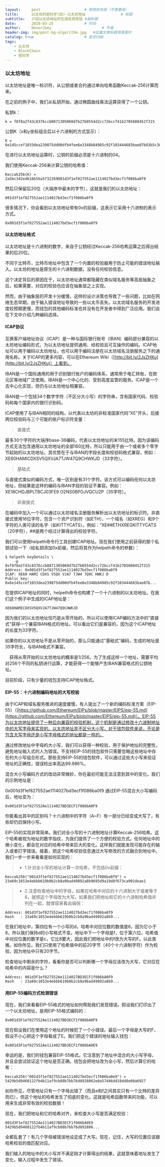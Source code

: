 ```yaml
---
layout:     post   				    # 使用的布局（不需要改）
title:      以太坊的密码学(四)-以太坊地址				# 标题
subtitle:   介绍以太坊地址的生成及其校验 #副标题
date:       2020-03-25				# 时间
author:     HonorJoey 						# 作者
header-img: img/post-bg-algorithm.jpg 	#这篇文章标题背景图片
catalog: true 						# 是否归档
tags:
    - 以太坊
    - BlockChain
    - 密码学
---
```


### 以太坊地址

以太坊地址是唯一标识符，从公钥或者合约通过单向哈希函数Keccak-256计算而来。

在之前的例子中，我们从私钥开始，通过椭圆曲线乘法运算获得了一个公钥。

私钥k：
```
k = f8f8a2f43c8376ccb0871305060d7b27b0554d2cc72bccf41b2705608452f315
```
公钥K（x和y坐标组合后以十六进制的方式显示）：
```
K = 6e145ccef1033dea239875dd00dfb4fee6e3348b84985c92f103444683bae07b83b5c38e5e...
```
在进行以太坊地址运算时，公钥的前缀必须是十六进制的04。

我们使用Keccak-256来计算公钥的哈希值：
```
Keccak256(K) = 2a5bc342ed616b5ba5732269001d3f1ef827552ae1114027bd3ecf1f086ba0f9
```
然后只保留后20位（大端序中最末的字节），这就是我们的以太坊地址：
```
001d3f1ef827552ae1114027bd3ecf1f086ba0f9
```
很多情况下，你会看到以太坊地址带有0x的前缀，这表示它采用十六进制的表示方式。
```
0x001d3f1ef827552ae1114027bd3ecf1f086ba0f9
```

#### 以太坊地址格式

以太坊地址是十六进制的数字，来自于公钥经过Keccak-256哈希运算之后得出结果的后20位。

不同于比特币，比特币地址中包含了一个内置的校验器用于防止可能的错误地址输入。以太坊的地址是原生的十六进制数据，没有任何校验信息。

这个决定背后的原因在于，以太坊地址通常都隐藏在类似域名服务等高层抽象之后，如果需要，对应的校验也应该在抽象层之上实现。

然而，由于抽象层的开发十分缓慢，这样的设计决策也导致了一些问题，比如在网络生态早期，由于输入错误地址导致的一些以太币丢失。以太坊域名服务的开发进度较预期更慢，而钱包的其他编码标准也并没有在开发者中得到广泛应用。我们会在下文中介绍几种编码选择。

#### ICAP协议

互换客户端地址协议（ICAP）是一种与国际银行账号（IBAN）编码部分兼容的以太坊地址编码形式，为以太坊地址提供通用、经校验且可互操作的编码。ICAP地址可以用于编码以太坊地址，也可以用于编码注册在以太坊域名注册服务之下的通用名称。关于ICAP的更多内容，可以在Ethereum Wiki（[http://bit.ly/2JsZHKu](http://bit.ly/2JsZHKu)）上看到。

IBAN是一个国际通用的用于识别银行账户的编码体系，通常用于电汇转账，在欧元区等地域广泛使用。IBAN是一个中心化的、受到高度监管的服务。ICAP是一个去中心化实现，但仍与以太坊地址相兼容。

IBAN是一个包括34个数字字符（不区分大小写）的字符串，含有国家代码、校验码和每个国家内的银行识别码。

ICAP使用了与IBAN相同的结构，以代表以太坊的非标准国家代码“XE”开头，后接两位校验码与三个可能的账户标识符变量： 

> 直接式

最多30个字符的大端序base-36编码，代表以太坊地址的末155比特。因为该编码方式无法包含通用以太坊地址的全部160比特，所以只能用于由一个或者多个零字节起始的以太坊地址。其优势在于与IBAN的字段长度和校验码格式兼容，例如：XE60HAMICDXSV5QXVJA7TJW47Q9CHWKJD（33字符）。

> 基础式

与直接式类似的编码方式，唯一区别是有31个字符。该方式可以编码任何以太坊地址，但结果是这样的编码与IBAN字段的验证不兼容。例如：XE18CHDJBPLTBCJ03FE9 O2NS0BPOJVQCU2P（35字符）。

> 非直接式

在编码中加入一个可以通过以太坊域名注册服务解析出以太坊地址的标识符。非直接式使用16位字符，包含一个资产识别符（如ETH）、一个域名（如XREG）和9个字符的人类可读的名字（如KITTYCATS）。例如：“XE##ETHXREGKITTYCATS（20字符），##是两个经过计算得出的校验字符。

我们可以使用helpeth命令行工具创建ICAP地址。现在我们使用之前获得的那个私钥试验一下（给私钥添加0x前缀，然后将其作为helpeth命令的参数）：
```
$ helpeth keyDetails \
    -p 0xf8f8a2f43c8376ccb0871305060d7b27b0554d2cc72bccf41b2705608452f315
Address: 0x001d3f1ef827552ae1114027bd3ecf1f086ba0f9
ICAP: XE60 HAMI CDXS V5QX VJA7 TJW4 7Q9C HWKJ D
Public key: 0x6e145ccef1033dea239875dd00dfb4fee6e3348b84985c92f103444683bae07b...
```
在提供ICAP地址的同时，helpeth命令也构建了一个十六进制的以太坊地址。在我们这个例子中生成的ICAP地址是：
```
XE60HAMICDXSV5QXVJA7TJW47Q9CHWKJD
```
因为我们的以太坊地址恰巧是从零开始的，所以可以使用ICAP编码方法中的“直接式”获得一个兼容IBAN格式的地址。可以看出它们是兼容的，因为这个ICAP地址的长度为33字符。

如果你的以太坊地址不是从零开始的，那么只能通过“基础式”编码，生成的地址是35字符长，与IBAN格式不兼容。

　获得从零开始的以太坊地址的概率是1/256。为了生成这样一个地址，需要平均对256个不同的私钥进行运算，才能获得一个能够产生IBAN兼容格式的公钥地址。

目前阶段，只有少量的钱包支持ICAP地址格式。

#### EIP-55：十六进制编码地址的大写校验

由于ICAP和域名服务推进的速度缓慢，有人提出了一个新的编码标准方案（EIP-55）（[https://github.com/Ethereum/EIPs/blob/master/EIPS/eip-55.md](https://github.com/Ethereum/EIPs/blob/master/EIPS/eip-55.md)）。EIP-55为以太坊地址提供了一种后向兼容的校验机制，这个机制是通过修改十六进制地址中的大写字母来实现的。以太坊地址并不区分大小写，对于钱包软件来说，不论是包含大写字母还是小写字母格式的地址都是一样的。

通过修改地址中字母的大小写，我们可以获得一种校验，用于保护地址的完整性，避免地址输入式的人为错误。不支持EIP-55的钱包软件只需要忽略这些地址中存在的大小写组合形式。那些支持EIP-55的钱包软件，可以通过这些大小写来验证地址的正确性，错误检出率高达99.986%。

混合大小写编码方式的改动非常微妙，你在最初可能无法注意到其中的变化。我们的示例地址是：

0x001d3f1ef827552ae1114027bd3ecf1f086ba0f9
通过EIP-55混合大小写编码后，地址变为：

```
0x001d3F1ef827552Ae1114027BD3ECF1f086bA0F9
```
你能看出其中的区别吗？十六进制中的字符（A~F）有一部分已经变成大写了，有些却仍旧保持小写。

EIP-55的实现非常简单。我们对全小写的十六进制地址计算Keccak-256哈希。这个哈希被视为地址的数字指纹，为我们提供了一个方便的校验方式。任何地址中的微小变化，都会在对应的哈希中带来巨大的变化。这样我们就能发现可能存在的输入或者打字错误。接着，把这个哈希校验信息通过大写修改的方式融合到地址中。我们一步一步来看看是如何实现的：

> - 1.针对全小写的地址计算一次哈希，不包括0x前缀：

```
Keccak256("001d3f1ef827552ae1114027bd3ecf1f086ba0f9") =
23a69c1653e4ebbb619b0b2cb8a9bad49892a8b9695d9a19d8f673ca991deae1
```

> - 2.注意检查地址中的字母，如果在哈希中对应的十六进制大于或者等于8，就把这个字母改为大写。如果我们把地址和它的十六进制哈希值并列在一起，就很容易看出端倪：

```
Address: 001d3f1ef827552ae1114027bd3ecf1f086ba0f9
Hash   : 23a69c1653e4ebbb619b0b2cb8a9bad49892a8b9...
```

在我们地址中，第四位有一个小写的d，哈希中对应位数的数值是6，因为它小于8，所以我们保持d的小写格式不变。地址中下一个字母是f，位于第六位。哈希值中对应位置的数字是c，它比8要大，因此我们把地址中的f改为大写的F。以此类推。如你所见，我们只使用了哈希值中的前20字节（40个十六进制字符）作为校验，因为地址中只有20字节。

检查地址中剩余的字符，看看你是否可以判断哪一个字母应该改为大写，它对应在哈希中的内容是什么？

```
Address: 001d3F1ef827552Ae1114027BD3ECF1f086bA0F9
Hash   : 23a69c1653e4ebbb619b0b2cb8a9bad49892a8b9...
```


#### 用EIP-55编码方式检测错误
 

现在，我们来看看EIP-55格式的地址如何帮助我们发现错误。假设我们打印出了一个以太坊地址，是用EIP-55格式编码的：
```
0x001d3F1ef827552Ae1114027BD3ECF1f086bA0F9
```
现在假设我们在使用这个地址的时候犯了一个小错误。最后一个字母是大写的F，假设不小心把这个字母看成了E。我们把这个错误的地址输入钱包：
```
0x001d3F1ef827552Ae1114027BD3ECF1f086bA0E9
```
幸运的是，我们的钱包兼容EIP-55格式。它注意到了地址中混合的大小写字母，并且会尝试验证这个地址是否正确。钱包会把地址改为全小写，然后计算它的哈希：
```
Keccak256("001d3f1ef827552ae1114027bd3ecf1f086ba0e9") =
5429b5d9460122fb4b11af9cb88b7bb76d8928862e0a57d46dd18dd8e08a6927
```
如你所见，尽管地址只有一个字母出错了（而且e和f之间其实只有一个比特的差异而已），但这个地址的哈希发生了彻底的变化。这就是哈希函数带来的功能，可以用来生成非常有效的校验数据！

现在，我们把地址和它的哈希对齐，来检查大小写是否满足校验：
```
001d3F1ef827552Ae1114027BD3ECF1f086bA0E9
5429b5d9460122fb4b11af9cb88b7bb76d892886...
```
全都乱套了！有几个字母被错误地设定成了大写。现在，记住，大写的位置应该跟哈希校验的值匹配对应。

我们输入的地址中的大小写并不满足刚才计算得出的结果，这就意味着地址发生了变化，输入过程中发生了错误。